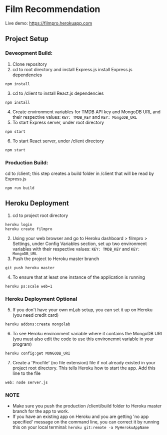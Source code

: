 # Film Recommendation

Live demo: https://filmpro.herokuapp.com

## Project Setup

### Deveopment Build:

1) Clone repository
2) cd to root directory and install Express.js install Express.js dependencies
```
npm install
```
3) cd to /client to install React.js dependencies
```
npm install
```
4) Create environment variables for TMDB API key and MongoDB URL and their respective values: `KEY: TMDB_KEY` and `KEY: MongoDB_URL`
5) To start Express server, under root directory
```
npm start
```
6) To start React server, under /client directory
```
npm start
```

### Production Build:

cd to /client; this step creates a build folder in /client that will be read by Express.js
```
npm run build
```

## Heroku Deployment

1) cd to project root directory
```
heroku login
heroku create filmpro
```
2) Using your web browser and go to Heroku dashboard > filmpro > Settings, under Config Variables section, set up two environment variables with their respective values: `KEY: TMDB_KEY` and `KEY: MongoDB_URL`
3) Push the project to Heroku master branch
```
git push heroku master
```
4) To ensure that at least one instance of the application is running
```
heroku ps:scale web=1
```
### Heroku Deployment Optional
5) If you don't have your own mLab setup, you can set it up on Heroku (you need credit card)
```
heroku addons:create mongolab
```
6) To see Heroku environment variable where it contains the MongoDB URI (you must also edit the code to use this environemnt variable in your program)
```
heroku config:get MONGODB_URI
```
7) Create a 'Procfile' (no file extension) file if not already existed in your project root directory. This tells Heroku how to start the app. Add this line to the file
```
web: node server.js
```

### NOTE
- Make sure you push the production /client/build folder to Heroku master branch for the app to work.
- If you have an existing app on Heroku and you are getting 'no app specified' message on the command line, you can correct it by running this on your local terminal: `heroku git:remote -a MyHerokuAppName`
